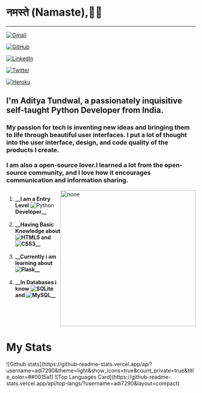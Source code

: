 <h1> नमस्ते (Namaste),🙏🏼</h1>
<hr>


<!--
**Adi7290/Adi7290** is a ✨ _special_ ✨ repository because its `README.md` (this file) appears on your GitHub profile.
-->
<div style="position: relative;">
<a href="mailto:adityatundwal1998@gmail.com"><img alt="Gmail" src="https://img.shields.io/badge/Gmail-D14836?style=for-the-badge&logo=gmail&logoColor=white" /></a>


<a href="https://github.com/Adi7290/"><img alt="GitHub" src="https://img.shields.io/badge/github%20-%23121011.svg?&style=for-the-badge&logo=github&logoColor=white"/></a>

<a href="https://www.linkedin.com/in/adityatundwal/"><img alt="LinkedIn" src="https://img.shields.io/badge/linkedin%20-%230077B5.svg?&style=for-the-badge&logo=linkedin&logoColor=white"/></a>

<a href="https://twitter.com/tundwal_aditya"><img alt="Twitter" src="https://img.shields.io/badge/@tundwal_aditya%20-%231DA1F2.svg?&style=for-the-badge&logo=Twitter&logoColor=white"/></a>

<a href="#"><img alt="Heroku" src="https://img.shields.io/badge/heroku%20-%23430098.svg?&style=for-the-badge&logo=heroku&logoColor=white"/></a>
</div>

<h2> I'm <a href="https://github.com/Adi7290" style="text-decoration: none;">Aditya Tundwal</a>, a passionately inquisitive self-taught Python Developer from India. </h2>
<h3>My passion for tech is inventing new ideas and bringing them to life through beautiful user interfaces. 
I put a lot of thought into the user interface, design, and code quality of the products I create.
<br>
<br>
I am also a open-source lover.I learned a lot from the open-source community, and I love how it encourages communication and information sharing.
</h3>
<div style="display:table">
    <div style="display:table-cell; vertical-align:top;">
<ol>
    <li><b>__I am a Entry Level</b> <img alt="Python" src="https://img.shields.io/badge/python%20-%2314354C.svg?&style=for-the-badge&logo=python&logoColor=white"/> <b>Developer__</b></li>
    <br>
    <li><b>__Having Basic Knowledge about<img alt="HTML5" src="https://img.shields.io/badge/html5%20-%23E34F26.svg?&style=for-the-badge&logo=html5&logoColor=white"/> and <img alt="CSS3" src="https://img.shields.io/badge/css3%20-%231572B6.svg?&style=for-the-badge&logo=css3&logoColor=white"/>__</b></li>
    <br>
    <li><b>__Currently i am learning about <img alt="Flask" src="https://img.shields.io/badge/flask%20-%23000.svg?&style=for-the-badge&logo=flask&logoColor=white"/>__</b></li>
    <br>
    <li><b>__In Databases i know <img alt="SQLite" src ="https://img.shields.io/badge/sqlite-%2307405e.svg?&style=for-the-badge&logo=sqlite&logoColor=white"/> and <img alt="MySQL" src="https://img.shields.io/badge/mysql-%2300f.svg?&style=for-the-badge&logo=mysql&logoColor=white"/>__</b></li>
    <br>
</ol>
</div>
<div style="float:right;"><img src="https://media.giphy.com/media/ZVik7pBtu9dNS/giphy.gif" alt="none" width="360"></div></div>

<h1><b>My Stats</b></h1>
![Github stats](https://github-readme-stats.vercel.app/api?username=adi7290&theme=light&show_icons=true&count_private=true&title_color=##0015a1)
![Top Languages Card](https://github-readme-stats.vercel.app/api/top-langs/?username=adi7290&layout=compact)

